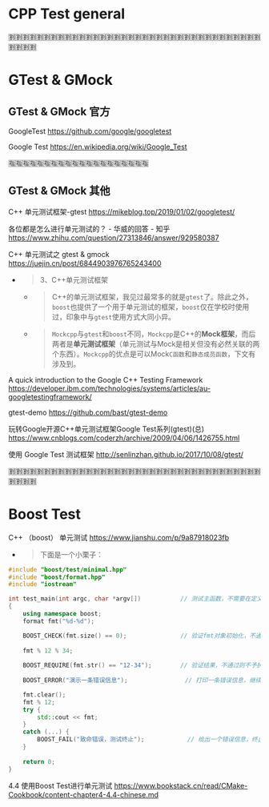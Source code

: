 
# CPP Test general

:u5272::u5272::u5272::u5272::u5272::u5272::u5272::u5272::u5272::u5272::u5272::u5272::u5272::u5272::u5272::u5272::u5272::u5272::u5272::u5272::u5272::u5272::u5272::u5272::u5272::u5272::u5272::u5272::u5272::u5272::u5272::u5272::u5272::u5272::u5272::u5272::u5272::u5272::u5272::u5272:

# GTest & GMock

## GTest & GMock 官方

GoogleTest https://github.com/google/googletest

Google Test https://en.wikipedia.org/wiki/Google_Test

:u6307::u6307::u6307::u6307::u6307::u6307::u6307::u6307::u6307::u6307::u6307::u6307::u6307::u6307::u6307::u6307::u6307::u6307::u6307::u6307:

## GTest & GMock 其他

C++ 单元测试框架-gtest https://mikeblog.top/2019/01/02/googletest/

各位都是怎么进行单元测试的？ - 华威的回答 - 知乎 https://www.zhihu.com/question/27313846/answer/929580387

C++ 单元测试之 gtest & gmock https://juejin.cn/post/6844903976765243400
- > 3、C++单元测试框架
  * > C++的单元测试框架，我见过最常多的就是`gtest`了。除此之外，`boost`也提供了一个用于单元测试的框架，`boost`仅在学校时使用过，印象中与`gtest`使用方式大同小异。
  * > `Mockcpp`与`gtest`和`boost`不同，`Mockcpp`是C++的**Mock框架**，而后两者是**单元测试框架**（单元测试与Mock是相关但没有必然关联的两个东西）。`Mockcpp`的优点是可以Mock`C函数`和`静态成员函数`，下文有涉及到。

A quick introduction to the Google C++ Testing Framework https://developer.ibm.com/technologies/systems/articles/au-googletestingframework/

gtest-demo https://github.com/bast/gtest-demo

玩转Google开源C++单元测试框架Google Test系列(gtest)(总) https://www.cnblogs.com/coderzh/archive/2009/04/06/1426755.html

使用 Google Test 测试框架 http://senlinzhan.github.io/2017/10/08/gtest/

:u5272::u5272::u5272::u5272::u5272::u5272::u5272::u5272::u5272::u5272::u5272::u5272::u5272::u5272::u5272::u5272::u5272::u5272::u5272::u5272::u5272::u5272::u5272::u5272::u5272::u5272::u5272::u5272::u5272::u5272::u5272::u5272::u5272::u5272::u5272::u5272::u5272::u5272::u5272::u5272:

# Boost Test

C++ （boost） 单元测试 https://www.jianshu.com/p/9a87918023fb
- > 下面是一个小栗子：
```cpp
#include "boost/test/minimal.hpp"
#include "boost/format.hpp"
#include "iostream"

int test_main(int argc, char *argv[])           // 测试主函数，不需要在定义main()
{
    using namespace boost;
    format fmt("%d-%d");

    BOOST_CHECK(fmt.size() == 0);               // 验证fmt对象初始化，不通过继续执行
    
    fmt % 12 % 34;
    
    BOOST_REQUIRE(fmt.str() == "12-34");        // 验证结果，不通过则不予执行
    
    BOOST_ERROR("演示一条错误信息");                // 打印一条错误信息，继续执行

    fmt.clear();
    fmt % 12;
    try {
        std::cout << fmt;
    }
    catch (...) {
        BOOST_FAIL("致命错误，测试终止");            // 给出一个错误信息，终止执行
    }
    
    return 0;
}
```

4.4 使用Boost Test进行单元测试 https://www.bookstack.cn/read/CMake-Cookbook/content-chapter4-4.4-chinese.md
